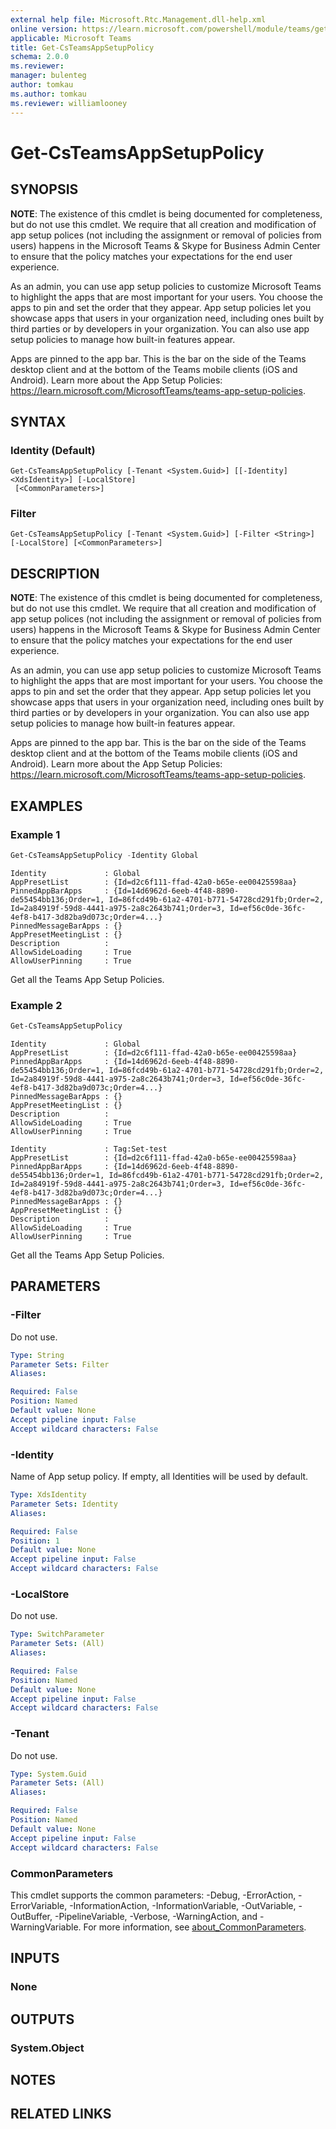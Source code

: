 ```yaml
---
external help file: Microsoft.Rtc.Management.dll-help.xml
online version: https://learn.microsoft.com/powershell/module/teams/get-csteamsappsetuppolicy
applicable: Microsoft Teams
title: Get-CsTeamsAppSetupPolicy
schema: 2.0.0
ms.reviewer:
manager: bulenteg
author: tomkau
ms.author: tomkau
ms.reviewer: williamlooney
---
```


# Get-CsTeamsAppSetupPolicy

## SYNOPSIS
**NOTE**: The existence of this cmdlet is being documented for completeness, but do not use this cmdlet. We require that all creation and modification of app setup polices (not including the assignment or removal of policies from users) happens in the Microsoft Teams & Skype for Business Admin Center to ensure that the policy matches your expectations for the end user experience.

As an admin, you can use app setup policies to customize Microsoft Teams to highlight the apps that are most important for your users. You choose the apps to pin and set the order that they appear. App setup policies let you showcase apps that users in your organization need, including ones built by third parties or by developers in your organization. You can also use app setup policies to manage how built-in features appear.

Apps are pinned to the app bar. This is the bar on the side of the Teams desktop client and at the bottom of the Teams mobile clients (iOS and Android).  Learn more about the App Setup Policies: <https://learn.microsoft.com/MicrosoftTeams/teams-app-setup-policies>.

## SYNTAX

### Identity (Default)
```
Get-CsTeamsAppSetupPolicy [-Tenant <System.Guid>] [[-Identity] <XdsIdentity>] [-LocalStore]
 [<CommonParameters>]
```

### Filter
```
Get-CsTeamsAppSetupPolicy [-Tenant <System.Guid>] [-Filter <String>] [-LocalStore] [<CommonParameters>]
```

## DESCRIPTION
**NOTE**: The existence of this cmdlet is being documented for completeness, but do not use this cmdlet. We require that all creation and modification of app setup polices (not including the assignment or removal of policies from users) happens in the Microsoft Teams & Skype for Business Admin Center to ensure that the policy matches your expectations for the end user experience.

As an admin, you can use app setup policies to customize Microsoft Teams to highlight the apps that are most important for your users. You choose the apps to pin and set the order that they appear. App setup policies let you showcase apps that users in your organization need, including ones built by third parties or by developers in your organization. You can also use app setup policies to manage how built-in features appear.

Apps are pinned to the app bar. This is the bar on the side of the Teams desktop client and at the bottom of the Teams mobile clients (iOS and Android).  Learn more about the App Setup Policies: <https://learn.microsoft.com/MicrosoftTeams/teams-app-setup-policies>.

## EXAMPLES

### Example 1

```powershell
Get-CsTeamsAppSetupPolicy -Identity Global
```

```Output
Identity             : Global
AppPresetList        : {Id=d2c6f111-ffad-42a0-b65e-ee00425598aa}
PinnedAppBarApps     : {Id=14d6962d-6eeb-4f48-8890-de55454bb136;Order=1, Id=86fcd49b-61a2-4701-b771-54728cd291fb;Order=2, Id=2a84919f-59d8-4441-a975-2a8c2643b741;Order=3, Id=ef56c0de-36fc-4ef8-b417-3d82ba9d073c;Order=4...}
PinnedMessageBarApps : {}
AppPresetMeetingList : {}
Description          :
AllowSideLoading     : True
AllowUserPinning     : True
```
Get all the Teams App Setup Policies.

### Example 2

```powershell
Get-CsTeamsAppSetupPolicy
```

```Output
Identity             : Global
AppPresetList        : {Id=d2c6f111-ffad-42a0-b65e-ee00425598aa}
PinnedAppBarApps     : {Id=14d6962d-6eeb-4f48-8890-de55454bb136;Order=1, Id=86fcd49b-61a2-4701-b771-54728cd291fb;Order=2, Id=2a84919f-59d8-4441-a975-2a8c2643b741;Order=3, Id=ef56c0de-36fc-4ef8-b417-3d82ba9d073c;Order=4...}
PinnedMessageBarApps : {}
AppPresetMeetingList : {}
Description          :
AllowSideLoading     : True
AllowUserPinning     : True

Identity             : Tag:Set-test
AppPresetList        : {Id=d2c6f111-ffad-42a0-b65e-ee00425598aa}
PinnedAppBarApps     : {Id=14d6962d-6eeb-4f48-8890-de55454bb136;Order=1, Id=86fcd49b-61a2-4701-b771-54728cd291fb;Order=2, Id=2a84919f-59d8-4441-a975-2a8c2643b741;Order=3, Id=ef56c0de-36fc-4ef8-b417-3d82ba9d073c;Order=4...}
PinnedMessageBarApps : {}
AppPresetMeetingList : {}
Description          :
AllowSideLoading     : True
AllowUserPinning     : True
```
Get all the Teams App Setup Policies.

## PARAMETERS

### -Filter
Do not use.

```yaml
Type: String
Parameter Sets: Filter
Aliases:

Required: False
Position: Named
Default value: None
Accept pipeline input: False
Accept wildcard characters: False
```

### -Identity
Name of App setup policy. If empty, all Identities will be used by default.

```yaml
Type: XdsIdentity
Parameter Sets: Identity
Aliases:

Required: False
Position: 1
Default value: None
Accept pipeline input: False
Accept wildcard characters: False
```

### -LocalStore
Do not use.

```yaml
Type: SwitchParameter
Parameter Sets: (All)
Aliases:

Required: False
Position: Named
Default value: None
Accept pipeline input: False
Accept wildcard characters: False
```

### -Tenant
Do not use.

```yaml
Type: System.Guid
Parameter Sets: (All)
Aliases:

Required: False
Position: Named
Default value: None
Accept pipeline input: False
Accept wildcard characters: False
```

### CommonParameters
This cmdlet supports the common parameters: -Debug, -ErrorAction, -ErrorVariable, -InformationAction, -InformationVariable, -OutVariable, -OutBuffer, -PipelineVariable, -Verbose, -WarningAction, and -WarningVariable. For more information, see [about_CommonParameters](https://go.microsoft.com/fwlink/?LinkID=113216).

## INPUTS

### None

## OUTPUTS

### System.Object

## NOTES

## RELATED LINKS
